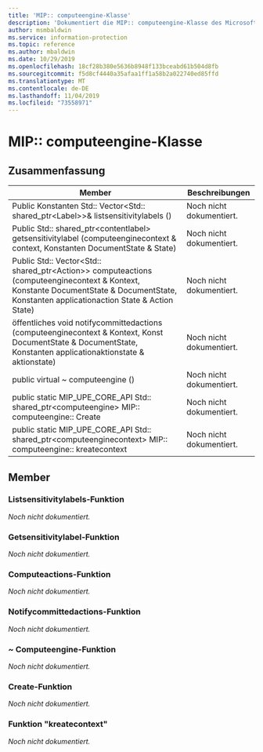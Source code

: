 ```yaml
---
title: 'MIP:: computeengine-Klasse'
description: 'Dokumentiert die MIP:: computeengine-Klasse des Microsoft Information Protection (MIP) SDK.'
author: msmbaldwin
ms.service: information-protection
ms.topic: reference
ms.author: mbaldwin
ms.date: 10/29/2019
ms.openlocfilehash: 18cf28b380e5636b8948f133bceabd61b504d8fb
ms.sourcegitcommit: f5d8cf4440a35afaa1ff1a58b2a022740ed85ffd
ms.translationtype: MT
ms.contentlocale: de-DE
ms.lasthandoff: 11/04/2019
ms.locfileid: "73558971"
---
```

# <a name="class-mipcomputeengine"></a>MIP:: computeengine-Klasse 
  
## <a name="summary"></a>Zusammenfassung
 Member                        | Beschreibungen                                
--------------------------------|---------------------------------------------
Public Konstanten Std:: Vector\<Std:: shared_ptr\<Label\>\>& listsensitivitylabels ()  | Noch nicht dokumentiert.
Public Std:: shared_ptr\<contentlabel\> getsensitivitylabel (computeenginecontext & context, Konstanten DocumentState & State)  | Noch nicht dokumentiert.
Public Std:: Vector\<Std:: shared_ptr\<Action\>\> computeactions (computeenginecontext & Kontext, Konstante DocumentState & DocumentState, Konstanten applicationaction State & Action State)  | Noch nicht dokumentiert.
öffentliches void notifycommittedactions (computeenginecontext & Kontext, Konst DocumentState & DocumentState, Konstanten applicationaktionstate & aktionstate)  | Noch nicht dokumentiert.
public virtual ~ computeengine ()  | Noch nicht dokumentiert.
public static MIP_UPE_CORE_API Std:: shared_ptr&lt;computeengine&gt; MIP:: computeengine:: Create  | Noch nicht dokumentiert.
public static MIP_UPE_CORE_API Std:: shared_ptr&lt;computeenginecontext&gt; MIP:: computeengine:: kreatecontext  | Noch nicht dokumentiert.

## <a name="members"></a>Member
  
### <a name="listsensitivitylabels-function"></a>Listsensitivitylabels-Funktion
_Noch nicht dokumentiert._

  
### <a name="getsensitivitylabel-function"></a>Getsensitivitylabel-Funktion
_Noch nicht dokumentiert._

  
### <a name="computeactions-function"></a>Computeactions-Funktion
_Noch nicht dokumentiert._

  
### <a name="notifycommittedactions-function"></a>Notifycommittedactions-Funktion
_Noch nicht dokumentiert._

  
### <a name="computeengine-function"></a>~ Computeengine-Funktion
_Noch nicht dokumentiert._

### <a name="create-function"></a>Create-Funktion
_Noch nicht dokumentiert._

### <a name="createcontext-function"></a>Funktion "kreatecontext"
_Noch nicht dokumentiert._